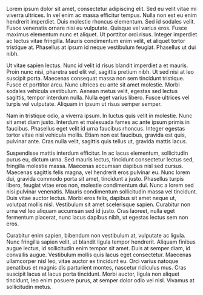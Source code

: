 Lorem ipsum dolor sit amet, consectetur adipiscing elit. Sed eu velit vitae mi viverra ultrices. In vel enim ac massa efficitur tempus. Nulla non est eu enim hendrerit imperdiet. Duis molestie rhoncus elementum. Sed id sodales velit. Fusce venenatis ornare nisi eu vulputate. Quisque vel varius eros. Fusce maximus elementum nunc et aliquet. Ut porttitor orci risus. Integer imperdiet ac lectus vitae fringilla. Mauris condimentum enim velit, et aliquet tortor tristique at. Phasellus at ipsum id neque vestibulum feugiat. Phasellus ut dui nibh.

Ut vitae sapien lectus. Nunc id velit id risus blandit imperdiet a et mauris. Proin nunc nisi, pharetra sed elit vel, sagittis pretium nibh. Ut sed nisi at leo suscipit porta. Maecenas consequat massa non sem tincidunt tristique. Fusce et porttitor arcu. Nunc ultrices eu ante sit amet molestie. Morbi sodales vehicula vestibulum. Aenean metus velit, egestas sed lectus sagittis, tempor interdum nulla. Nulla eget varius libero. Fusce ultrices vel turpis vel vulputate. Aliquam in ipsum ut risus semper semper.

Nam in tristique odio, a viverra ipsum. In luctus quis velit in molestie. Nunc sit amet diam justo. Interdum et malesuada fames ac ante ipsum primis in faucibus. Phasellus eget velit id urna faucibus rhoncus. Integer egestas tortor vitae nisi vehicula mollis. Etiam non est faucibus, gravida est quis, pulvinar ante. Cras nulla velit, sagittis quis tellus ut, gravida mattis lacus.

Suspendisse mattis interdum efficitur. In ac lacus elementum, sollicitudin purus eu, dictum urna. Sed mauris lectus, tincidunt consectetur lectus sed, fringilla molestie massa. Maecenas accumsan dapibus nisl sed cursus. Maecenas sagittis felis magna, vel hendrerit eros pulvinar eu. Nunc lorem dui, gravida commodo porta sit amet, tincidunt a justo. Phasellus turpis libero, feugiat vitae eros non, molestie condimentum dui. Nunc a lorem sed nisi pulvinar venenatis. Mauris condimentum sollicitudin massa vel tincidunt. Duis vitae auctor lectus. Morbi eros felis, dapibus sit amet neque ut, volutpat mollis nisl. Vestibulum sit amet scelerisque sapien. Curabitur non urna vel leo aliquam accumsan sed id justo. Cras laoreet, nulla eget fermentum placerat, nunc lacus dapibus nibh, ut egestas lectus sem non eros.

Curabitur enim sapien, bibendum non vestibulum at, vulputate ac ligula. Nunc fringilla sapien velit, ut blandit ligula tempor hendrerit. Aliquam finibus augue lectus, id sollicitudin enim tempor sit amet. Duis at semper diam, id convallis augue. Vestibulum mollis quis lacus eget consectetur. Maecenas ullamcorper nisl leo, vitae auctor ex tincidunt eu. Orci varius natoque penatibus et magnis dis parturient montes, nascetur ridiculus mus. Cras suscipit lacus at lacus porta tincidunt. Morbi auctor, ligula non aliquet tincidunt, leo enim posuere purus, at semper dolor odio vel nisl. Vivamus at sollicitudin metus.
